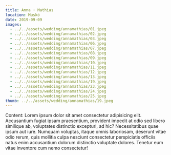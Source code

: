 ```yaml
---
title: Anna + Mathias
location: Muskö
date: 2019-09-09
images:
  - ../../assets/wedding/annamathias/01.jpeg
  - ../../assets/wedding/annamathias/02.jpeg
  - ../../assets/wedding/annamathias/03.jpeg
  - ../../assets/wedding/annamathias/06.jpeg
  - ../../assets/wedding/annamathias/07.jpeg
  - ../../assets/wedding/annamathias/08.jpeg
  - ../../assets/wedding/annamathias/09.jpeg
  - ../../assets/wedding/annamathias/10.jpeg
  - ../../assets/wedding/annamathias/11.jpeg
  - ../../assets/wedding/annamathias/12.jpeg
  - ../../assets/wedding/annamathias/13.jpeg
  - ../../assets/wedding/annamathias/19.jpeg
  - ../../assets/wedding/annamathias/23.jpeg
  - ../../assets/wedding/annamathias/24.jpeg
  - ../../assets/wedding/annamathias/25.jpeg
thumb: ../../assets/wedding/annamathias/19.jpeg
---
```


Content: Lorem ipsum dolor sit amet consectetur adipisicing elit.
Accusantium fugiat ipsam praesentium, provident impedit at odio sed libero
similique ab, voluptates distinctio excepturi, ad hic? Necessitatibus quae
ipsum aut iure. Numquam voluptas, itaque omnis laboriosam, deserunt vitae odio
rerum, quis mollitia culpa nesciunt consectetur perspiciatis officiis natus
enim accusantium dolorum distinctio voluptate dolores. Tenetur eum vitae
inventore cum nemo consectetur!
